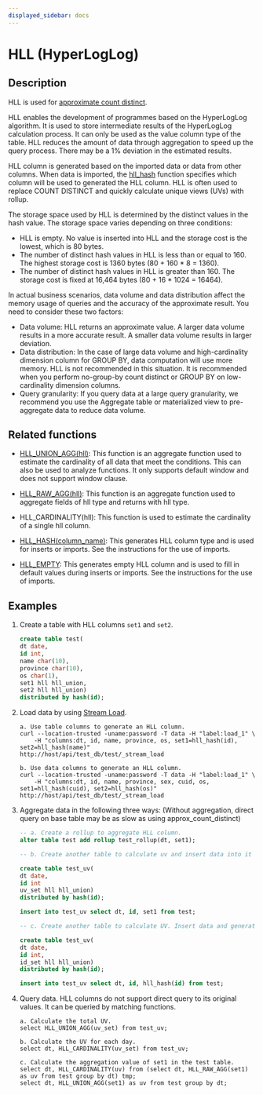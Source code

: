 ```yaml
---
displayed_sidebar: docs
---
```


# HLL (HyperLogLog)

## Description

HLL is used for [approximate count distinct](../../../using_starrocks/Using_HLL.md).

HLL enables the development of programmes based on the HyperLogLog algorithm. It is used to store intermediate results of the HyperLogLog calculation process. It can only be used as the value column type of the table. HLL reduces the amount of data through aggregation to speed up the query process. There may be a 1% deviation in the estimated results.

HLL column is generated based on the imported data or data from other columns. When data is imported, the [hll_hash](../../sql-functions/scalar-functions/hll_hash.md) function specifies which column will be used to generated the HLL column. HLL is often used to replace COUNT DISTINCT and quickly calculate unique views (UVs) with rollup.

The storage space used by HLL is determined by the distinct values in the hash value. The storage space varies depending on three conditions:

- HLL is empty. No value is inserted into HLL and the storage cost is the lowest, which is 80 bytes.
- The number of distinct hash values in HLL is less than or equal to 160. The highest storage cost is 1360 bytes (80 + 160 * 8 = 1360).
- The number of distinct hash values in HLL is greater than 160. The storage cost is fixed at 16,464 bytes (80 + 16 * 1024 = 16464).

In actual business scenarios, data volume and data distribution affect the memory usage of queries and the accuracy of the approximate result. You need to consider these two factors:

- Data volume: HLL returns an approximate value. A larger data volume results in a more accurate result. A smaller data volume results in larger deviation.
- Data distribution: In the case of large data volume and high-cardinality dimension column for GROUP BY, data computation will use more memory. HLL is not recommended in this situation. It is recommended when you perform no-group-by count distinct or GROUP BY on low-cardinality dimension columns.
- Query granularity: If you query data at a large query granularity, we recommend you use the Aggregate table or materialized view to pre-aggregate data to reduce data volume.

## Related functions

- [HLL_UNION_AGG(hll)](../../sql-functions/aggregate-functions/hll_union_agg.md): This function is an aggregate function used to estimate the cardinality of all data that meet the conditions. This can also be used to analyze functions. It only supports default window and does not support window clause.

- [HLL_RAW_AGG(hll)](../../sql-functions/aggregate-functions/hll_raw_agg.md): This function is an aggregate function used to aggregate fields of hll type and returns with hll type.

- HLL_CARDINALITY(hll): This function is used to estimate the cardinality of a single hll column.

- [HLL_HASH(column_name)](../../sql-functions/scalar-functions/hll_hash.md): This generates HLL column type and is used for inserts or imports. See the instructions for the use of imports.

- [HLL_EMPTY](../../sql-functions/scalar-functions/hll_empty.md): This generates empty HLL column and is used to fill in default values during inserts or imports. See the instructions for the use of imports.

## Examples

1. Create a table with HLL columns `set1` and `set2`.

    ```sql
    create table test(
    dt date,
    id int,
    name char(10),
    province char(10),
    os char(1),
    set1 hll hll_union,
    set2 hll hll_union)
    distributed by hash(id);
    ```

2. Load data by using [Stream Load](../../../loading/StreamLoad.md).

    ```plain text
    a. Use table columns to generate an HLL column.
    curl --location-trusted -uname:password -T data -H "label:load_1" \
        -H "columns:dt, id, name, province, os, set1=hll_hash(id), set2=hll_hash(name)"
    http://host/api/test_db/test/_stream_load

    b. Use data columns to generate an HLL column.
    curl --location-trusted -uname:password -T data -H "label:load_1" \
        -H "columns:dt, id, name, province, sex, cuid, os, set1=hll_hash(cuid), set2=hll_hash(os)"
    http://host/api/test_db/test/_stream_load
    ```

3. Aggregate data in the following three ways: (Without aggregation, direct query on base table may be as slow as using approx_count_distinct)

    ```sql
    -- a. Create a rollup to aggregate HLL column.
    alter table test add rollup test_rollup(dt, set1);

    -- b. Create another table to calculate uv and insert data into it

    create table test_uv(
    dt date,
    id int
    uv_set hll hll_union)
    distributed by hash(id);

    insert into test_uv select dt, id, set1 from test;

    -- c. Create another table to calculate UV. Insert data and generate HLL column by testing other columns through hll_hash.

    create table test_uv(
    dt date,
    id int,
    id_set hll hll_union)
    distributed by hash(id);

    insert into test_uv select dt, id, hll_hash(id) from test;
    ```

4. Query data. HLL columns do not support direct query to its original values. It can be queried by matching functions.

    ```plain text
    a. Calculate the total UV.
    select HLL_UNION_AGG(uv_set) from test_uv;

    b. Calculate the UV for each day.
    select dt, HLL_CARDINALITY(uv_set) from test_uv;

    c. Calculate the aggregation value of set1 in the test table.
    select dt, HLL_CARDINALITY(uv) from (select dt, HLL_RAW_AGG(set1) as uv from test group by dt) tmp;
    select dt, HLL_UNION_AGG(set1) as uv from test group by dt;
    ```
